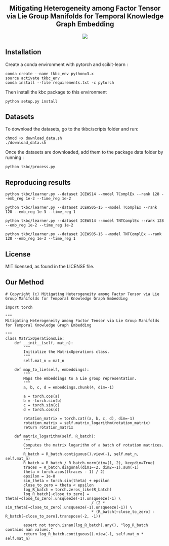 <h2 align="center">
Mitigating Heterogeneity among Factor Tensor via Lie Group Manifolds for Temporal Knowledge Graph Embedding
</h2>

<p align="center">
  <img src="https://img.shields.io/badge/PyTorch-%23EE4C2C.svg?e&logo=PyTorch&logoColor=white">
</p>



## Installation
Create a conda environment with pytorch and scikit-learn :
```
conda create --name tkbc_env python=3.x
source activate tkbc_env
conda install --file requirements.txt -c pytorch
```

Then install the kbc package to this environment
```
python setup.py install
```

## Datasets

To download the datasets, go to the tkbc/scripts folder and run:
```
chmod +x download_data.sh
./download_data.sh
```

Once the datasets are downloaded, add them to the package data folder by running :
```
python tkbc/process.py
```


## Reproducing results



```
python tkbc/learner.py --dataset ICEWS14 --model TComplEx --rank 128 --emb_reg 1e-2 --time_reg 1e-2

python tkbc/learner.py --dataset ICEWS05-15 --model TComplEx --rank 128 --emb_reg 1e-3 --time_reg 1
```

```
python tkbc/learner.py --dataset ICEWS14 --model TNTComplEx --rank 128 --emb_reg 1e-2 --time_reg 1e-2

python tkbc/learner.py --dataset ICEWS05-15 --model TNTComplEx --rank 128 --emb_reg 1e-3 --time_reg 1
```




## License
MIT licensed, as found in the LICENSE file.


## Our Method

```
# Copyright (c) Mitigating Heterogeneity among Factor Tensor via Lie Group Manifolds for Temporal Knowledge Graph Embedding

import torch

"""
Mitigating Heterogeneity among Factor Tensor via Lie Group Manifolds for Temporal Knowledge Graph Embedding

"""
class MatrixOperationsLie:
    def __init__(self, mat_n):
        """
        Initialize the MatrixOperations class.
        """
        self.mat_n = mat_n

    def map_to_lie(self, embeddings):
        """
        Maps the embeddings to a Lie group representation.
        """
        a, b, c, d = embeddings.chunk(4, dim=-1)
        
        a = torch.cos(a)
        b = -torch.sin(b)
        c = torch.sin(c)
        d = torch.cos(d)
        
        rotation_matrix = torch.cat((a, b, c, d), dim=-1)
        rotation_matrix = self.matrix_logarithm(rotation_matrix)
        return rotation_matrix

    def matrix_logarithm(self, R_batch):
        """
        Computes the matrix logarithm of a batch of rotation matrices.
        """
        R_batch = R_batch.contiguous().view(-1, self.mat_n, self.mat_n)
        R_batch = R_batch / R_batch.norm(dim=(1, 2), keepdim=True)
        traces = R_batch.diagonal(dim1=-2, dim2=-1).sum(-1)
        theta = torch.acos((traces - 1) / 2)
        epsilon = 1e-8
        sin_theta = torch.sin(theta) + epsilon
        close_to_zero = theta < epsilon
        log_R_batch = torch.zeros_like(R_batch)
        log_R_batch[~close_to_zero] = theta[~close_to_zero].unsqueeze(-1).unsqueeze(-1) \
                                      / (2 * sin_theta[~close_to_zero].unsqueeze(-1).unsqueeze(-1)) \
                                      * (R_batch[~close_to_zero] - R_batch[~close_to_zero].transpose(-2, -1))

        assert not torch.isnan(log_R_batch).any(), "log_R_batch contains nan values."
        return log_R_batch.contiguous().view(-1, self.mat_n * self.mat_n)

```